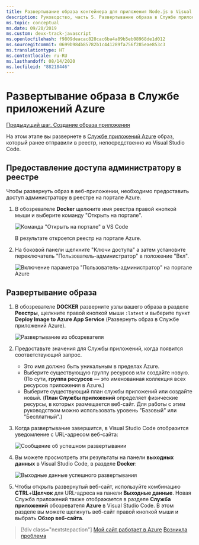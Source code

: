 ```yaml
---
title: Развертывание образа контейнера для приложения Node.js в Visual Studio Code
description: Руководство, часть 5. Развертывание образа в Службе приложений Azure
ms.topic: conceptual
ms.date: 09/20/2019
ms.custom: devx-track-javascript
ms.openlocfilehash: f9809deacac828cac6ba4a89b5eb08968de1d012
ms.sourcegitcommit: 0699b984b85782b1c441289fa756f285eae853c3
ms.translationtype: HT
ms.contentlocale: ru-RU
ms.lasthandoff: 08/14/2020
ms.locfileid: "88218446"
---
```

# <a name="deploy-the-image-to-azure-app-service"></a>Развертывание образа в Службе приложений Azure

[Предыдущий шаг. Создание образа приложения](tutorial-vscode-docker-node-04.md)

На этом этапе вы развернете в [Службе приложений Azure](https://azure.microsoft.com/services/app-service/) образ, который ранее отправили в реестр, непосредственно из Visual Studio Code.

## <a name="enable-admin-access-on-the-registry"></a>Предоставление доступа администратору в реестре

Чтобы развернуть образ в веб-приложении, необходимо предоставить доступ администратору в реестре на портале Azure.

1. В обозревателе **Docker** щелкните имя реестра правой кнопкой мыши и выберите команду "Открыть на портале". 

    ![Команда "Открыть на портале" в VS Code](media/deploy-containers/open-in-portal.png)

    В результате откроется реестр на портале Azure.

1. На боковой панели щелкните "Ключи доступа" а затем установите переключатель "Пользователь-администратор" в положение "Вкл".  
    
    ![Включение параметра "Пользователь-администратор" на портале Azure](media/deploy-containers/access-keys.png)

## <a name="deploy-image"></a>Развертывание образа

1. В обозревателе **DOCKER** разверните узлы вашего образа в разделе **Реестры**, щелкните правой кнопкой мыши `:latest` и выберите пункт **Deploy Image to Azure App Service** (Развернуть образ в Службе приложений Azure).

    ![Развертывание из обозревателя](media/deploy-containers/deploy-image-command.png)

1. Предоставьте значения для Службы приложений, когда появится соответствующий запрос.

    - Это имя должно быть уникальным в пределах Azure.
    - Выберите существующую группу ресурсов или создайте новую. (По сути, **группа ресурсов** — это именованная коллекция всех ресурсов приложения в Azure.)
    - Выберите существующий план службы приложений или создайте новый. (**План Службы приложений** определяет физические ресурсы, в которых размещается веб-сайт. Для работы с этим руководством можно использовать уровень "Базовый" или "Бесплатный".)

1. Когда развертывание завершится, в Visual Studio Code отобразится уведомление с URL-адресом веб-сайта:

    ![Сообщение об успешном развертывании](media/deploy-containers/deploy-successful.png)

1. Вы можете просмотреть эти результаты на панели **выходных данных** в Visual Studio Code, в разделе **Docker**:

    ![Выходные данные успешного развертывания](media/deploy-containers/deploy-output.png)

1. Чтобы открыть развернутый веб-сайт, используйте комбинацию **CTRL**+**Щелчок** для URL-адреса на панели **Выходные данные**. Новая Служба приложений также отображается в разделе **Служба приложений** обозревателя **Azure** в Visual Studio Code. В этом разделе вы можете щелкнуть веб-сайт правой кнопкой мыши и выбрать **Обзор веб-сайта**.

> [!div class="nextstepaction"]
> [Мой сайт работает в Azure](tutorial-vscode-docker-node-06.md) [Возникла проблема](https://www.research.net/r/PWZWZ52?tutorial=docker-extension&step=deploy-app)
